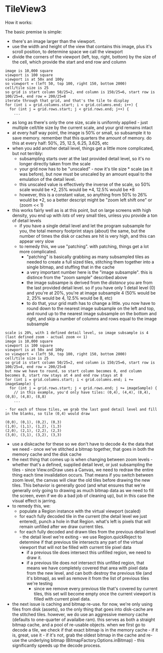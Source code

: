 # TileView3

How it works:

The basic premise is simple: 
- there's an image larger than the viewport.  
- use the width and height of the view that contains this image, plus it's scroll position, to determine space we call the viewport
- divide the corners of the viewport (left, top, right, bottom) by the size of the cell, which provide the start and end row and column
```
image is 10,000 square
viewport is 100 square
viewport is at 50x and 100y
so viewport = (left 50, top 100, right 150, bottom 2000)
cell/tile size is 25
so grid is start column 50/25=2, end column is 150/25=6, start row is 100/25=4, end row = 200/25=8
iterate through that grid, and that's the tile to display
for (int i = grid.columns.start; i < grid.columns.end; i++) {
  for (int j = grid.rows.start; j < grid.rows.end; j++) {
    ...
```
- as long as there's only the one size, scale is uniformly applied - just multiple cell/tile size by the current scale, and your grid remains intact
- at every half way point, the image is 50% or small, so subsample it to save memory.  remember that this quarters the amount of memory.  do this at every half: 50%, 25, 12.5, 6.25, 3.625, etc
- when you add another detail level, things get a little more complicated, but not terribly:
  - subsampling starts over at the last provided detail level, so it's no longer directly taken from the scale 
  - your grid now has to be "unscaled" - now it's tile size * scale (as it was before), but now must be unscaled by an amount equal to the emulation of the detail level.
  - this unscaled value is effectively the inverse of the scale, so 50% scale would be *2, 25% would be *4, 12.5% would be *8
  - however, this is a constant value, so anything from 50% to 26% would be *2, so a better descript might be "zoom left shift one" or (zoom << 1)
- this works fairly well as is at this point, but on large screens with high density, you end up with _lots_ of very small tiles, unless you provide a ton of detail levels
  - if you have a single detail level and let the program subsample for you, the total memory footprint stays (about) the same, but the number of times the disk or caches are hit is very high, and this can appear very slow
  - to remedy this, we use "patching".  with patching, things get a lot more complicated.
    - "patching" is basically grabbing as many subsampled tiles as needed to create a full sized tiles, stitching them together into a single bitmap, and stuffing that in the cache
    - a very important number here is the "image subsample".  this is distince from the "zoom sample" described above
    - the image subsampe is derived from the _distance_ you are from the last provided detail level.  so if you have only 1 detail level (0) and you're at 20%, you're at image subsample 4 (50% would be 2, 25% would be 4, 12.5% would be 8, etc)
    - to do that, your grid math has to change a little.  you now have to round down to the nearest image subsample on the left and top, and round up to the nearest image subsample on the bottom and right, and skip a number of columns and rows equal to the image subsample
```
scale is 20%, with 1 defined detail level, so image subsample is 4 (last defined zoom - actual zoom << 1)
image is 10,000 square
viewport is 100 square
viewport is at 50x and 100y
so viewport = (left 50, top 100, right 150, bottom 2000)
cell/tile size is 25
so grid is start column 50/25=2, end column is 150/25=6, start row is 100/25=4, end row = 200/25=8
but now we have to round, so start column becomes 0, end column becomes 8, start row stays at 4 and end row stays at 8
for (int i = grid.columns.start; i < grid.columns.end; i += imageSample) {
  for (int j = grid.rows.start; j < grid.rows.end; j += imageSample) {
    // in this example, you'd only have tiles: (0,4), (4,4), (8,4), (0,8), (4,8), (8,8)
    ...
```
    - for each of those tiles, we grab the last good detail level and fill in the blanks, so tile (0,4) would draw 
```
(0,0), (0,1), (0,2), (0,3)
(1,0), (1,1), (1,2), (1,3)
(2,0), (2,1), (2,2), (2,3)
(3,0), (3,1), (3,2), (3,3)
```
- use a diskcache for these so we don't have to decode 4x the data that we need - once we've stitched a bitmap together, that goes in both the memory cache and the disk cache
- the next thing that comes up is when changing between zoom levels - whether that's a defined, supplied detail level, or just subsampling the tiles - since View.onDraw uses a Canvas, we need to redraw the entire thing each time invalidation occurs.  That means if you switch between zoom level, the canvas will clear the old tiles before drawing the new tiles.  This behavior is generally good (and what ensures that we're generally only going to drawing as much bitmap data as we need to fill the screen, even if we do a bad job of cleaning up), but in this case the visual effect is jarring.
- to remedy this, we:
  - populate a Region instance with the virtual viewport (scaled)
  - for each fully decoded tile in the current (the detail level we just entered), punch a hole in that Region.  what's left is pixels that will remain unfilled after we draw current tiles.
  - for each fully decoded and drawn tiles from the previous detail level - the detail level we're exiting - we use Region.quickReject to determine if that previous tile intersects any part of the virtual viewport that will not be filled with current tile pixel data
    - if a previous tile does intersect this unfilled region, we need to draw it.
    - if a previous tile does *not* intersect this unfilled region, that means we have completely covered that area with pixel data from the new level, and can both destroy the previous tile (and it's bitmap), as well as remove it from the list of previous tiles we're testing
      - since we remove every previous tile that's covered by current tiles, this set will become empty once the current viewport is filled with current pixel data.
- the next issue is caching and bitmap re-use.  for now, we're only using files from disk (assets), so the only thing that goes into disk-cache are the stitched tiles.  however, we do use an aggressive memory cache (defaults to one-quarter of availalbe ram).  this serves as both a straight bitmap cache, and a pool of re-usable objects.  when we first go to decode a tile, we check if that exact bitmap is in the memory cache - if it is, great, use it - if it's not, grab the oldest bitmap in the cache and re-use the underlying bitmap (BitmapFactory.Options.inBitmap) - this significantly speeds up the decode process.